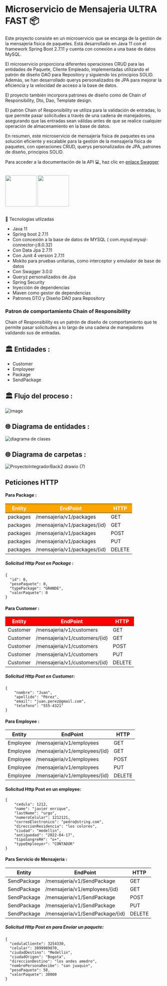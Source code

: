 
# Microservicio de Mensajeria ULTRA FAST 📦


Este proyecto consiste en un microservicio que se encarga de la gestión de la mensajería física de paquetes. Está desarrollado en Java 11 con el framework Spring Boot 2.7.11 y cuenta con conexión a una base de datos MySQL.

El microservicio proporciona diferentes operaciones CRUD para las entidades de Paquete, Cliente  Empleado, implementadas utilizando el patrón de diseño DAO para Repository y siguiendo los principios SOLID. Además, se han desarrollado querys personalizados de JPA para mejorar la eficiencia y la velocidad de acceso a la base de datos.

El proyecto también incorpora patrones de diseño como de  Chain of Responsibility, Dto, Dao, Template design.

El patrón Chain of Responsibility se utiliza para la validación de entradas, lo que permite pasar solicitudes a través de una cadena de manejadores, asegurando que las entradas sean válidas antes de que se realice cualquier operación de almacenamiento en la base de datos.

En resumen, este microservicio de mensajería física de paquetes es una solución eficiente y escalable para la gestión de la mensajería física de paquetes, con operaciones CRUD, querys personalizados de JPA, patrones de diseño, principios SOLID.


Para acceder a la documentación de la API 💻, haz clic en  [enlace Swagger](https://microserviciomensajeriafisica-production.up.railway.app/swagger-ui/index.html#/)

<div style="display:flex">

<img src="https://user-images.githubusercontent.com/50783391/232255841-ca02df30-398c-4b98-b9eb-098f2adc092c.png" 
width="100">
<img src="https://user-images.githubusercontent.com/50783391/236566733-2c54ccfd-7a19-4be0-840e-c8d177ce1015.png"
width="100">




</div >


👷 Tecnologias utlizadas

* Java 11
* Spring boot 2.7.11
* Con concexión a la base de datos de MYSQL ( com.mysql:mysql-connector-j:8.0.32)
* Con Data Jpa 2.7.11
* Con Junit 4 version 2.7.11
* Mokito para pruebas unitarias, como interceptor y emulador de base de datos
* Con Swagger 3.0.0
* Queryz personalizados de Jpa
* Spring Security
* Inyección de dependencias
* Maven como gestor de dependencias
* Patrones DTO y Diseño DAO para Repository

### Patron de comportamiento Chain of Responsibility

Chain of Responsibility es un patrón de diseño de comportamiento que te permite pasar solicitudes a lo largo de una cadena de manejadores
validando sus de entradas.

##
## 🏛 Entidades :

- Customer
- Employeer
- Package
- SendPackage



##
## 🏛 Flujo del proceso :

![image](https://github.com/Jaime-U-Lopez/MicroServicioMensajeriaFisica/assets/50783391/bb4f7203-f368-4849-aed8-610e2620d269)




##
## 🌐 Diagrama de entidades :

![diagrama de clases](https://user-images.githubusercontent.com/50783391/233198946-f2bd91f6-eb1c-4634-ab08-8bd649f5ed55.png)

##
## 🌐 Diagrama de carpetas  :

![ProyectoIntegradorBack2 drawio (7)](https://user-images.githubusercontent.com/50783391/233716114-ae4d0bfe-d05a-49af-b9f8-6711bfc7d071.png)

##
## Peticiones HTTP

#### Para Package :


<table>
  <thead>
    <tr style="background-color:#FFA500;color:#FFFFFF;">
      <th>Entity</th>
      <th>EndPoint</th>
      <th>HTTP</th>
    </tr>
  </thead>
  <tbody>
    <tr>
     <td>packages</td>
      <td>/mensajeria/v1/packages</td>
      <td>GET</td>
    </tr>
    <tr>
      <td>packages</td>
      <td>/mensajeria/v1/packages/{id}</td>
      <td>GET</td>
    </tr>
    <tr>
         <td>packages</td>
      <td>/mensajeria/v1/packages</td>
      <td>POST</td>
    </tr>
    <tr>
      <td>packages</td>
      <td>/mensajeria/v1/packages</td>
      <td>PUT</td>
    </tr>
    <tr>
           <td>packages</td>
      <td>/mensajeria/v1/packages/{id}</td>
      <td>DELETE</td>
    </tr>
  </tbody>
</table>

##### Solicitud Http Post en Package : 

	{
	  "id": 0,
	  "pesoPaquete": 0,
	  "typePackage": "GRANDE",
	  "valorPaquete": 0
	}



#### Para Customer :


<table>
  <thead style="background-color: red; color: white;">
    <tr>
      <th>Entity</th>
      <th>EndPoint</th>
      <th>HTTP</th>
    </tr>
  </thead>
  <tbody>
    <tr>
      <td>Customer</td>
      <td>/mensajeria/v1/customers</td>
      <td>GET</td>
    </tr>
    <tr>
      <td>Customer</td>
      <td>/mensajeria/v1/customers/{id}</td>
      <td>GET</td>
    </tr>
    <tr>
      <td>Customer</td>
      <td>/mensajeria/v1/customers</td>
      <td>POST</td>
    </tr>
    <tr>
      <td>Customer</td>
      <td>/mensajeria/v1/customers</td>
      <td>PUT</td>
    </tr>
    <tr>
      <td>Customer</td>
      <td>/mensajeria/v1/customers/{id}</td>
      <td>DELETE</td>
    </tr>
  </tbody>
</table>



##### Solicitud Http Post en Custumer: 


	{
		"nombre": "Juan",
		"apellido": "Pérez",
		"email": "juan.perez@gmail.com",
		"telefono": "555-4321"
	}

#### Para Employee :

| Entity   | EndPoint                         | HTTP  |
| -------- | ------------------------------- | ----- |
| Employee | /mensajeria/v1/employees         | GET   |
| Employee | /mensajeria/v1/employees/{id}    | GET   |
| Employee | /mensajeria/v1/employees         | POST  |
| Employee | /mensajeria/v1/employees         | PUT   |
| Employee | /mensajeria/v1/employees/{id}    | DELETE|



#### Solicitud Http Post en un employee:


	{
		"cedula": 1212,
		"name": "javier enrique",
		"lastName": "urgo",
		"numeroCelular": 1212121,
		"correoElectronico": "pedro@string.com",
		"direccionResidencia": "los colores",
		"ciudad": "medellin",
		"antiguedad": "2022-04-17",
		"tipoSangreRH": "o+",
		"typeEmpleoyer": "CONTADOR"
	}

#### Para Servicio de Mensajeria :

| Entity   | EndPoint                         | HTTP  |
| -------- | ------------------------------- | ----- |
| SendPackage | /mensajeria/v1/SendPackage         | GET   |
| SendPackage | /mensajeria/v1/employees/{id}    | GET   |
| SendPackage | /mensajeria/v1/SendPackage         | POST  |
| SendPackage | /mensajeria/v1/SendPackage         | PUT   |
| SendPackage | /mensajeria/v1/SendPackage/{id}    | DELETE|


#####  Solicitud Http Post en para Enviar un paquete:


	{
	  "cedulaCliente": 3254330,
	  "celular": 3099989870,
	  "ciudadDestino": "Medellin",
	  "ciudadOrigen": "Bogota",
	  "direccionDestino": "los andes amedro",
	  "nombrePersonaRecibe": "san juaquin",
	  "pesoPaquete": 50,
	  "valorPaquete": 30000
	}
